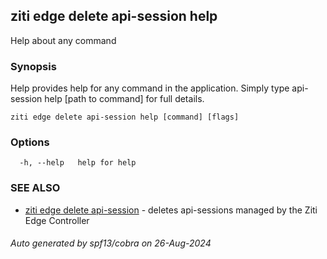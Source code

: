 ## ziti edge delete api-session help

Help about any command

### Synopsis

Help provides help for any command in the application.
Simply type api-session help [path to command] for full details.

```
ziti edge delete api-session help [command] [flags]
```

### Options

```
  -h, --help   help for help
```

### SEE ALSO

* [ziti edge delete api-session](../api-session.md)	 - deletes api-sessions managed by the Ziti Edge Controller

###### Auto generated by spf13/cobra on 26-Aug-2024
